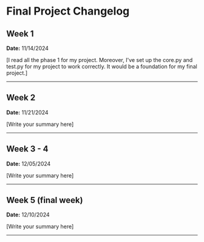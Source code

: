 # Final Project Changelog

## Week 1

**Date:** 11/14/2024

[I read all the phase 1 for my project. Moreover, I've set up the core.py and test.py for my project to work correctly.
It would be a foundation for my final project.]

---

## Week 2

**Date:** 11/21/2024

[Write your summary here]

---

## Week 3 - 4

**Date:** 12/05/2024

[Write your summary here]

---

## Week 5 (final week)

**Date:** 12/10/2024

[Write your summary here]

---
